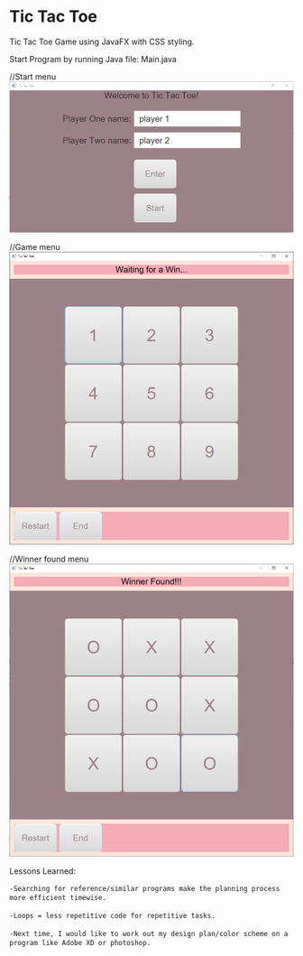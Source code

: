 # Tic Tac Toe
 Tic Tac Toe Game using JavaFX with CSS styling.
 
 Start Program by running Java file: Main.java
 
 //Start menu
 ![Tic Tac Toe Game starting screen](src/images/screenShots/firstPG.PNG)
 
 //Game menu
 ![Tic Tac Toe Game starting screen](src/images/screenShots/secondPG.PNG)
 
//Winner found menu
![Tic Tac Toe Game starting screen](src/images/screenShots/thirdPG.PNG)

Lessons Learned:

    -Searching for reference/similar programs make the planning process more efficient timewise.
 
    -Loops = less repetitive code for repetitive tasks. 
 
    -Next time, I would like to work out my design plan/color scheme on a program like Adobe XD or photoshop. 
